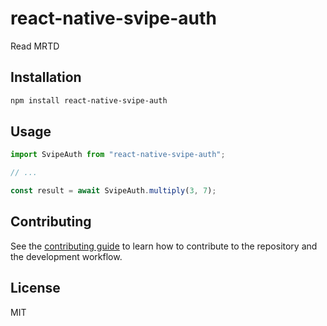 # react-native-svipe-auth

Read MRTD

## Installation

```sh
npm install react-native-svipe-auth
```

## Usage

```js
import SvipeAuth from "react-native-svipe-auth";

// ...

const result = await SvipeAuth.multiply(3, 7);
```

## Contributing

See the [contributing guide](CONTRIBUTING.md) to learn how to contribute to the repository and the development workflow.

## License

MIT
